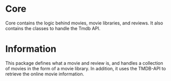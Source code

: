 # Core

Core contains the logic behind movies, movie libraries, and reviews. It also contains the classes to handle the Tmdb API.

# Information

This package defines what a movie and review is, and handles a collection of movies in the form of a movie library. In addition, it uses the TMDB-API to retrieve the online movie information.
